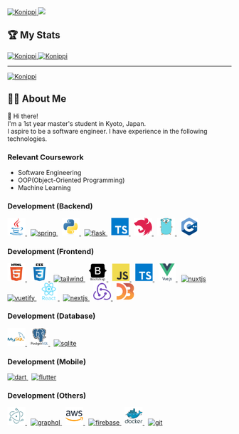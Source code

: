 <link rel="stylesheet" href="./node_modules/github-markdown-css/github-markdown.css">

<!-- Style -->
<style>
  .tech-icon {
    margin-right: 8px;
  }
</style>

<!-- Body -->
<div class="markdown-body">
  <div align="left">
    <a href="https://github.com/Konippi">
      <img height="20" src="https://komarev.com/ghpvc/?username=Konippi" alt="Konippi" />
    </a>
    <a href="https://github.com/Konippi">
      <img height="20" src="https://img.shields.io/github/followers/Konippi?label=followers&logo=github&style=flat" />
    </a>
  </div>

  ## :trophy: My Stats
  <div align="left">
    <a href="https://github.com/Konippi">
      <img height="150" src="https://github-profile-summary-cards.vercel.app/api/cards/stats?username=Konippi&theme=onedark" alt="Konippi" />
    </a>
    <a href="https://github.com/Konippi">
      <img height="150" src="https://github-readme-stats.vercel.app/api/top-langs/?username=Konippi&layout=compact&theme=onedark" alt="Konippi" />
    </a>
  </div>

  --- 

  <div>
    <a href="https://github.com/Konippi">
      <img width=800 src="https://github-profile-trophy.vercel.app/?username=Konippi&column=8&theme=gruvbox" alt="Konippi" />
    </a>
  </div>

  ## :raising_hand_man: About Me
  :wave: Hi there!<br>
  I'm a 1st year master's student in Kyoto, Japan.<br>
  I aspire to be a software engineer.
  I have experience in the following technologies.

  ### Relevant Coursework
  - Software Engineering
  - OOP(Object-Oriented Programming)
  - Machine Learning


  ### Development (Backend)
  <div align="left">
    <a href="https://www.java.com" target="_blank" rel="noreferrer" class="tech-icon">
      <img src="https://raw.githubusercontent.com/devicons/devicon/master/icons/java/java-original.svg" alt="java" width="40" height="40"/>
    </a>
    <a href="https://spring.io/" target="_blank" rel="noreferrer" class="tech-icon">
      <img src="https://www.vectorlogo.zone/logos/springio/springio-icon.svg" alt="spring" width="40" height="40"/>
    </a>
    <a href="https://www.python.org" target="_blank" rel="noreferrer" class="tech-icon">
      <img src="https://raw.githubusercontent.com/devicons/devicon/master/icons/python/python-original.svg" alt="python" width="40" height="40"/>
    </a>
    <a href="https://flask.palletsprojects.com/" target="_blank" rel="noreferrer" class="tech-icon">
      <img src="https://www.vectorlogo.zone/logos/pocoo_flask/pocoo_flask-icon.svg" alt="flask" width="40" height="40"/>
    </a>
    <a href="https://www.typescriptlang.org/" target="_blank" rel="noreferrer" class="tech-icon">
      <img src="https://raw.githubusercontent.com/devicons/devicon/master/icons/typescript/typescript-original.svg" alt="typescript" width="40" height="40"/>
    </a>
    <a href="https://nestjs.com/" target="_blank" rel="noreferrer" class="tech-icon">
      <img src="https://raw.githubusercontent.com/devicons/devicon/master/icons/nestjs/nestjs-plain.svg" alt="nestjs" width="40" height="40"/>
    </a>
    <a href="https://golang.org" target="_blank" rel="noreferrer" class="tech-icon">
      <img src="https://raw.githubusercontent.com/devicons/devicon/master/icons/go/go-original.svg" alt="go" width="40" height="40"/>
    </a>
    <a href="https://www.w3schools.com/cpp/" target="_blank" rel="noreferrer" class="tech-icon"> 
      <img src="https://raw.githubusercontent.com/devicons/devicon/master/icons/cplusplus/cplusplus-original.svg" alt="cplusplus" width="40" height="40"/>
    </a>
  </div>

  ### Development (Frontend)
  <div align="left">
    <a href="https://www.w3.org/html/" target="_blank" rel="noreferrer" class="tech-icon">
      <img src="https://raw.githubusercontent.com/devicons/devicon/master/icons/html5/html5-original-wordmark.svg" alt="html5" width="40" height="40"/>
    </a>
    <a href="https://www.w3schools.com/css/" target="_blank" rel="noreferrer" class="tech-icon">
      <img src="https://raw.githubusercontent.com/devicons/devicon/master/icons/css3/css3-original-wordmark.svg" alt="css3" width="40" height="40"/>
    </a>
    <a href="https://tailwindcss.com/" target="_blank" rel="noreferrer" class="tech-icon">
      <img src="https://www.vectorlogo.zone/logos/tailwindcss/tailwindcss-icon.svg" alt="tailwind" width="40" height="40"/>
    </a>
    <a href="https://getbootstrap.com" target="_blank" rel="noreferrer" class="tech-icon">
      <img src="https://raw.githubusercontent.com/devicons/devicon/master/icons/bootstrap/bootstrap-plain-wordmark.svg" alt="bootstrap" width="40" height="40"/>
    </a>
    <a href="https://developer.mozilla.org/en-US/docs/Web/JavaScript" target="_blank" rel="noreferrer" class="tech-icon">
      <img src="https://raw.githubusercontent.com/devicons/devicon/master/icons/javascript/javascript-original.svg" alt="javascript" width="40" height="40"/>
    </a>
    <a href="https://www.typescriptlang.org/" target="_blank" rel="noreferrer" class="tech-icon">
      <img src="https://raw.githubusercontent.com/devicons/devicon/master/icons/typescript/typescript-original.svg" alt="typescript" width="40" height="40"/>
    </a>
    <a href="https://vuejs.org/" target="_blank" rel="noreferrer" class="tech-icon">
      <img src="https://raw.githubusercontent.com/devicons/devicon/master/icons/vuejs/vuejs-original-wordmark.svg" alt="vuejs" width="40" height="40"/>
    </a>
    <a href="https://nuxtjs.org/" target="_blank" rel="noreferrer" class="tech-icon">
      <img src="https://www.vectorlogo.zone/logos/nuxtjs/nuxtjs-icon.svg" alt="nuxtjs" width="40" height="40"/>
    </a>
    <a href="https://vuetifyjs.com/en/" target="_blank" rel="noreferrer" class="tech-icon">
      <img src="https://bestofjs.org/logos/vuetify.svg" alt="vuetify" width="40" height="40"/>
    </a>
    <a href="https://reactjs.org/" target="_blank" rel="noreferrer" class="tech-icon">
      <img src="https://raw.githubusercontent.com/devicons/devicon/master/icons/react/react-original-wordmark.svg" alt="react" width="40" height="40"/>
    </a>
    <a href="https://nextjs.org/" target="_blank" rel="noreferrer" class="tech-icon">
      <img src="https://cdn.worldvectorlogo.com/logos/nextjs-2.svg" alt="nextjs" width="40" height="40"/>
    </a>
    <a href="https://redux.js.org" target="_blank" rel="noreferrer" class="tech-icon">
      <img src="https://raw.githubusercontent.com/devicons/devicon/master/icons/redux/redux-original.svg" alt="redux" width="40" height="40"/>
    </a>
    <a href="https://d3js.org/" target="_blank" rel="noreferrer" class="tech-icon">
      <img src="https://raw.githubusercontent.com/devicons/devicon/master/icons/d3js/d3js-original.svg" alt="d3js" width="40" height="40"/>
    </a>
  </div>

  ### Development (Database)
  <div align="left">
    <a href="https://www.mysql.com/" target="_blank" rel="noreferrer" class="tech-icon">
      <img src="https://raw.githubusercontent.com/devicons/devicon/master/icons/mysql/mysql-original-wordmark.svg" alt="mysql" width="40" height="40"/>
    </a>
    <a href="https://www.postgresql.org" target="_blank" rel="noreferrer" class="tech-icon">
      <img src="https://raw.githubusercontent.com/devicons/devicon/master/icons/postgresql/postgresql-original-wordmark.svg" alt="postgresql" width="40" height="40"/>
    </a>
    <a href="https://www.sqlite.org/" target="_blank" rel="noreferrer" class="tech-icon">
      <img src="https://www.vectorlogo.zone/logos/sqlite/sqlite-icon.svg" alt="sqlite" width="40" height="40"/>
    </a>
  </div>

  ### Development (Mobile)
  <div align="left">
    <a href="https://dart.dev" target="_blank" rel="noreferrer" class="tech-icon">
      <img src="https://www.vectorlogo.zone/logos/dartlang/dartlang-icon.svg" alt="dart" width="40" height="40"/>
    </a>
    <a href="https://flutter.dev" target="_blank" rel="noreferrer" class="tech-icon">
      <img src="https://www.vectorlogo.zone/logos/flutterio/flutterio-icon.svg" alt="flutter" width="40" height="40"/>
    </a>
  </div>

  ### Development (Others)
  <div align="left">
    <a href="https://www.electronjs.org" target="_blank" rel="noreferrer" class="tech-icon">
      <img src="https://raw.githubusercontent.com/devicons/devicon/master/icons/electron/electron-original.svg" alt="electron" width="40" height="40"/>
    </a>
    <a href="https://graphql.org" target="_blank" rel="noreferrer" class="tech-icon">
      <img src="https://www.vectorlogo.zone/logos/graphql/graphql-icon.svg" alt="graphql" width="40" height="40"/>
    </a>
    <a href="https://aws.amazon.com" target="_blank" rel="noreferrer" class="tech-icon">
      <img src="https://raw.githubusercontent.com/devicons/devicon/master/icons/amazonwebservices/amazonwebservices-original-wordmark.svg" alt="aws" width="40" height="40"/>
    </a>
    <a href="https://firebase.google.com/" target="_blank" rel="noreferrer" class="tech-icon">
      <img src="https://www.vectorlogo.zone/logos/firebase/firebase-icon.svg" alt="firebase" width="40" height="40"/>
    </a>
    <a href="https://www.docker.com/" target="_blank" rel="noreferrer" class="tech-icon">
      <img src="https://raw.githubusercontent.com/devicons/devicon/master/icons/docker/docker-original-wordmark.svg" alt="docker" width="40" height="40"/>
    </a>
    <a href="https://git-scm.com/" target="_blank" rel="noreferrer" class="tech-icon">
      <img src="https://www.vectorlogo.zone/logos/git-scm/git-scm-icon.svg" alt="git" width="40" height="40"/>
    </a>
  </div>
</div>
